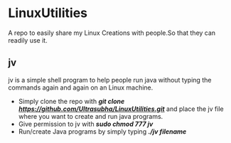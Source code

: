# LinuxUtilities
A repo to easily share my Linux Creations with people.So that they can readily use it.

## jv
jv is a simple shell program to help people run java without typing the commands again and again on an Linux machine.

- Simply clone the repo with ***git clone https://github.com/Ultrasubha/LinuxUtilities.git*** and place the jv file where you want to create and run java programs.
- Give permission to jv with ***sudo chmod 777 jv***
- Run/create Java programs by simply typing ***./jv filename***
